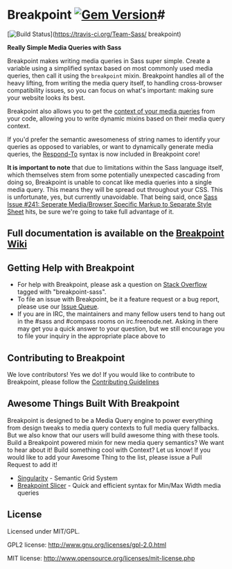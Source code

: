 # Breakpoint [![Gem Version](https://badge.fury.io/rb/breakpoint.png)](http://badge.fury.io/rb/breakpoint)#

[![Build Status](https://travis-ci.org/Team-Sass/breakpoint.png)](https://travis-ci.org/Team-Sass/   breakpoint)

**Really Simple Media Queries with Sass**

Breakpoint makes writing media queries in Sass super simple. Create a variable using a simplified syntax based on most commonly used media queries, then call it using the `breakpoint` mixin.  Breakpoint handles all of the heavy lifting, from writing the media query itself, to handling cross-browser compatibility issues, so you can focus on what's important: making sure your website looks its best.

Breakpoint also allows you to get the [context of your media queries](https://github.com/Team-Sass/breakpoint/wiki/Breakpoint-Context) from your code, allowing you to write dynamic mixins based on their media query context.

If you'd prefer the semantic awesomeness of string names to identify your queries as opposed to variables, or want to dynamically generate media queries, the [Respond-To](https://github.com/Team-Sass/breakpoint/wiki/Respond-To) syntax is now included in Breakpoint core!

**It is important to note** that due to limitations within the Sass language itself, which themselves stem from some potentially unexpected cascading from doing so, Breakpoint is unable to concat like media queries into a single media query. This means they will be spread out throughout your CSS. This is unfortunate, yes, but currently unavoidable. That being said, once [Sass Issue #241: Seperate Media/Browser Specific Markup to Separate Style Sheet](https://github.com/nex3/sass/issues/241) hits, be sure we're going to take full advantage of it.


## Full documentation is available on the [Breakpoint Wiki](https://github.com/Team-Sass/breakpoint/wiki)

## Getting Help with Breakpoint

* For help with Breakpoint, please ask a question on [Stack Overflow](http://stackoverflow.com/questions/ask) tagged with "breakpoint-sass".
* To file an issue with Breakpoint, be it a feature request or a bug report, please use our [Issue Queue](https://github.com/Team-Sass/breakpoint/issues).
* If you are in IRC, the maintainers and many fellow users tend to hang out in the #sass and #compass rooms on irc.freenode.net. Asking in there may get you a quick answer to your question, but we still encourage you to file your inquiry in the appropriate place above to 

## Contributing to Breakpoint

We love contributors! Yes we do! If you would like to contribute to Breakpoint, please follow the [Contributing Guidelines](https://github.com/Team-Sass/breakpoint/blob/2.x.x/CONTRIBUTING.md)

## Awesome Things Built With Breakpoint

Breakpoint is designed to be a Media Query engine to power everything from design tweaks to media query contexts to full media query fallbacks. But we also know that our users will build awesome thing with these tools. Build a Breakpoint powered mixin for new media query semantics? We want to hear about it! Build something cool with Context? Let us know! If you would like to add your Awesome Thing to the list, please issue a Pull Request to add it!

* [Singularity](https://github.com/Team-Sass/Singularity) - Semantic Grid System
* [Breakpoint Slicer](https://github.com/lolmaus/breakpoint-slicer) - Quick and efficient syntax for Min/Max Width media queries

## License

Licensed under MIT/GPL.

GPL2 license:
http://www.gnu.org/licenses/gpl-2.0.html

MIT license:
http://www.opensource.org/licenses/mit-license.php
